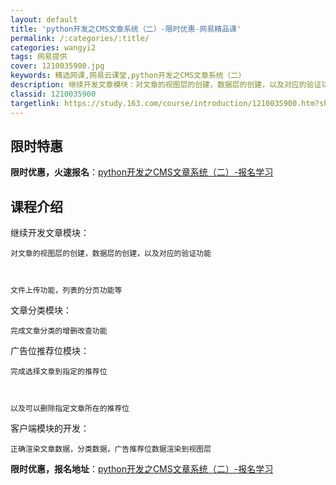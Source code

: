 ```yaml
---
layout: default
title: 'python开发之CMS文章系统（二）-限时优惠-网易精品课'
permalink: /:categories/:title/
categories: wangyi2
tags: 网易提供
cover: 1210035900.jpg
keywords: 精选网课,网易云课堂,python开发之CMS文章系统（二）
description: 继续开发文章模块：对文章的视图层的创建，数据层的创建，以及对应的验证功能文件上传功能，列表的分页功能等文章分类模块：完成
classid: 1210035900
targetlink: https://study.163.com/course/introduction/1210035900.htm?share=1&shareId=1025206652&utm_campaign=share&utm_medium=iphoneShare&utm_source=&utm_u=1025206652
---
```


## 限时特惠

**限时优惠，火速报名**：[python开发之CMS文章系统（二）-报名学习](https://study.163.com/course/introduction/1210035900.htm?share=1&shareId=1025206652&utm_campaign=share&utm_medium=iphoneShare&utm_source=&utm_u=1025206652)

## 课程介绍

继续开发文章模块：



    对文章的视图层的创建，数据层的创建，以及对应的验证功能



    文件上传功能，列表的分页功能等



文章分类模块：



    完成文章分类的增删改查功能



广告位推荐位模块：



    完成选择文章到指定的推荐位



    以及可以删除指定文章所在的推荐位



客户端模块的开发：

    正确渲染文章数据，分类数据，广告推荐位数据渲染到视图层

**限时优惠，报名地址**：[python开发之CMS文章系统（二）-报名学习](https://study.163.com/course/introduction/1210035900.htm?share=1&shareId=1025206652&utm_campaign=share&utm_medium=iphoneShare&utm_source=&utm_u=1025206652)

